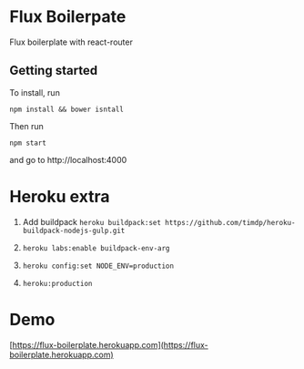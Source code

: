 # Flux Boilerpate

Flux boilerplate with react-router

## Getting started

To install, run

```
npm install && bower isntall
```

Then run

```
npm start

```

and go to http://localhost:4000

# Heroku extra

1. Add buildpack
`heroku buildpack:set https://github.com/timdp/heroku-buildpack-nodejs-gulp.git`

2. `heroku labs:enable buildpack-env-arg`

3. `heroku config:set NODE_ENV=production`

4. `heroku:production`

# Demo

[https://flux-boilerplate.herokuapp.com](https://flux-boilerplate.herokuapp.com)
